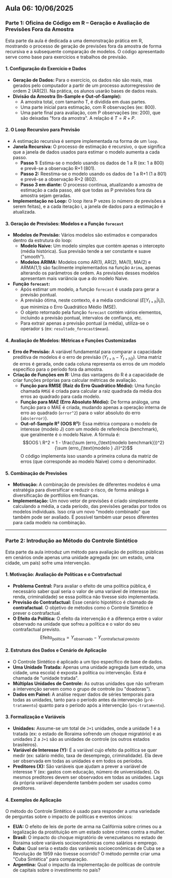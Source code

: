 
## Aula 06: 10/06/2025

### Parte 1: Oficina de Código em R – Geração e Avaliação de Previsões Fora da Amostra

Esta parte da aula é dedicada a uma demonstração prática em R, mostrando o processo de geração de previsões fora da amostra de forma recursiva e a subsequente comparação de modelos. O código apresentado serve como base para exercícios e trabalhos de previsão.

#### 1. Configuração do Exercício e Dados
* **Geração de Dados:** Para o exercício, os dados não são reais, mas gerados pelo computador a partir de um processo autorregressivo de ordem 2 (AR(2)). Na prática, os alunos usarão bases de dados reais.
* **Divisão da Amostra (In-Sample e Out-of-Sample):**
    * A amostra total, com tamanho T, é dividida em duas partes.
    * Uma parte inicial para estimação, com R observações (ex: 800).
    * Uma parte final para avaliação, com P observações (ex: 200), que são deixadas "fora da amostra". A relação é $T = R + P$.

#### 2. O Loop Recursivo para Previsão
* A estimação recursiva é sempre implementada na forma de um `loop`.
* **Janela Recursiva:** O processo de estimação é recursivo, o que significa que a janela de dados usados para estimar o modelo aumenta a cada passo.
    * **Passo 1:** Estima-se o modelo usando os dados de 1 a R (ex: 1 a 800) e prevê-se a observação R+1 (801).
    * **Passo 2:** Reestima-se o modelo usando os dados de 1 a R+1 (1 a 801) e prevê-se a observação R+2 (802).
    * **Passo 3 em diante:** O processo continua, atualizando a amostra de estimação a cada passo, até que todas as P previsões fora da amostra sejam geradas.
* **Implementação no Loop:** O loop itera P vezes (o número de previsões a serem feitas), e a cada iteração i, a janela de dados para a estimação é atualizada.

#### 3. Geração de Previsões: Modelos e a Função `forecast`
* **Modelos de Previsão:** Vários modelos são estimados e comparados dentro da estrutura do loop:
    * **Modelo Naive:** Um modelo simples que contém apenas o intercepto (média histórica). Sua previsão tende a ser constante e suave ("smooth").
    * **Modelos ARIMA:** Modelos como AR(1), AR(2), MA(1), MA(2) e ARMA(1,1) são facilmente implementados na função `Arima`, apenas alterando os parâmetros de ordem. As previsões desses modelos apresentam mais variância que a do modelo Naive.
* **Função `forecast`:**
    * Após estimar um modelo, a função `forecast` é usada para gerar a previsão pontual.
    * A previsão ótima, neste contexto, é a média condicional ($E[Y_{t+h} | I_t]$), que minimiza o Erro Quadrático Médio (MSE).
    * O objeto retornado pela função `forecast` contém vários elementos, incluindo a previsão pontual, intervalos de confiança, etc.
    * Para extrair apenas a previsão pontual (a média), utiliza-se o operador `$` (ex: `resultado_forecast$mean`).

#### 4. Avaliação de Modelos: Métricas e Funções Customizadas
* **Erro de Previsão:** A variável fundamental para comparar a capacidade preditiva de modelos é o erro de previsão ($Y_{t+h} - \hat{Y}_{t+h|t}$). Uma matriz de erros é gerada, onde cada coluna representa os erros de um modelo específico para o período fora da amostra.
* **Criação de Funções em R:** Uma das vantagens do R é a capacidade de criar funções próprias para calcular métricas de avaliação.
    * **Função para RMSE (Raiz do Erro Quadrático Médio):** Uma função chamada `RMSE` é criada para calcular a raiz quadrada da média dos erros ao quadrado para cada modelo.
    * **Função para MAE (Erro Absoluto Médio):** De forma análoga, uma função para o MAE é criada, mudando apenas a operação interna de erro ao quadrado (`error^2`) para o valor absoluto do erro (`abs(error)`).
    * **Out-of-Sample R² (OOS R²):** Essa métrica compara o modelo de interesse (modelo J) com um modelo de referência (benchmark), que geralmente é o modelo Naive. A fórmula é:
        $$OOS \ R^2 = 1 - \frac{\sum (erro_{\text{modelo benchmark}})^2}{\sum (erro_{\text{modelo } J})^2}$$
        O código implementa isso usando a primeira coluna da matriz de erros (que corresponde ao modelo Naive) como o denominador.

#### 5. Combinação de Previsões
* **Motivação:** A combinação de previsões de diferentes modelos é uma estratégia para diversificar e reduzir o risco, de forma análoga à diversificação de portfólios em finanças.
* **Implementação:** Um novo vetor de previsões é criado simplesmente calculando a média, a cada período, das previsões geradas por todos os modelos individuais. Isso cria um novo "modelo combinado" que também pode ser avaliado. É possível também usar pesos diferentes para cada modelo na combinação.

---

### Parte 2: Introdução ao Método do Controle Sintético

Esta parte da aula introduz um método para avaliação de políticas públicas em cenários onde apenas uma unidade agregada (ex: um estado, uma cidade, um país) sofre uma intervenção.

#### 1. Motivação: Avaliação de Políticas e o Contrafactual
* **Problema Central:** Para avaliar o efeito de uma política pública, é necessário saber qual seria o valor de uma variável de interesse (ex: renda, criminalidade) se essa política não tivesse sido implementada.
* **Previsão do Contrafactual:** Esse cenário hipotético é chamado de **contrafactual**. O objetivo de métodos como o Controle Sintético é prever o contrafactual.
* **O Efeito da Política:** O efeito da intervenção é a diferença entre o valor observado na unidade que sofreu a política e o valor do seu contrafactual previsto.
    $$\text{Efeito}_{\text{política}} = Y_{\text{observado}} - Y_{\text{contrafactual previsto}}$$

#### 2. Estrutura dos Dados e Cenário de Aplicação
* O Controle Sintético é aplicado a um tipo específico de base de dados.
* **Uma Unidade Tratada:** Apenas uma unidade agregada (um estado, uma cidade, uma escola) é exposta à política ou intervenção. Esta é chamada de "unidade tratada".
* **Múltiplas Unidades de Controle:** As outras unidades que não sofreram a intervenção servem como o grupo de controle (ou "doadoras").
* **Dados em Painel:** A análise requer dados de séries temporais para todas as unidades, tanto para o período antes da intervenção (`pré-tratamento`) quanto para o período após a intervenção (`pós-tratamento`).

#### 3. Formalização e Variáveis
* **Unidades:** Assume-se um total de `J+1` unidades, onde a unidade 1 é a tratada (ex: o estado de Roraima sofrendo um choque migratório) e as unidades 2 a `J+1` são as unidades de controle (os outros estados brasileiros).
* **Variável de Interesse (Y):** É a variável cujo efeito da política se quer medir (ex: salário médio, taxa de desemprego, criminalidade). Ela deve ser observada em todas as unidades e em todos os períodos.
* **Preditores (X):** São variáveis que ajudam a prever a variável de interesse Y (ex: gastos com educação, número de universidades). Os mesmos preditores devem ser observados em todas as unidades. Lags da própria variável dependente também podem ser usados como preditores.

#### 4. Exemplos de Aplicação
O método do Controle Sintético é usado para responder a uma variedade de perguntas sobre o impacto de políticas e eventos únicos:
* **EUA:** O efeito de leis de porte de arma na Califórnia sobre crimes ou a legalização da prostituição em um estado sobre crimes contra a mulher.
* **Brasil:** O impacto do choque migratório de venezuelanos no estado de Roraima sobre variáveis socioeconômicas como salários e emprego.
* **Cuba:** Qual seria o estado das variáveis socioeconômicas de Cuba se a Revolução de 1959 não tivesse ocorrido? O método permite criar uma "Cuba Sintética" para comparação.
* **Argentina:** Qual o impacto da implementação de políticas de controle de capitais sobre o investimento no país?